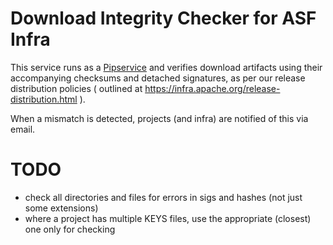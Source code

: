 # Download Integrity Checker for ASF Infra

This service runs as a [Pipservice](https://cwiki.apache.org/confluence/display/INFRA/Pipservices) and
verifies download artifacts using their accompanying checksums and detached signatures, as per our
release distribution policies ( outlined at https://infra.apache.org/release-distribution.html ).

When a mismatch is detected, projects (and infra) are notified of this via email.

# TODO
- check all directories and files for errors in sigs and hashes (not just some extensions)
- where a project has multiple KEYS files, use the appropriate (closest) one only for checking
